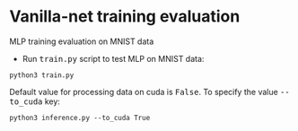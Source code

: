 # Vanilla-net training evaluation
MLP training evaluation on MNIST data

* Run <tt>train.py</tt> script to test MLP on MNIST data:
```
python3 train.py
```
Default value for processing data on cuda is <tt>False</tt>. To specify the value <tt>--to_cuda</tt> key: 
```
python3 inference.py --to_cuda True
```